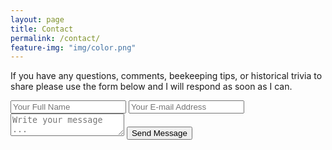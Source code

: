 ```yaml
---
layout: page
title: Contact
permalink: /contact/
feature-img: "img/color.png"
---
```


If you have any questions, comments, beekeeping tips, or historical trivia to share please use the form below and I will respond as soon as I can.

<form action="https://getsimpleform.com/messages?form_api_token=ee3e9f7b788d26b26036e09ca2a9b040" method="post">
  <!-- the redirect_to is optional, the form will redirect to the referrer on submission -->
  <input type='hidden' name='redirect_to' value='http://david-waite.com/thank-you' />
  <!-- all your input fields here.... -->
  <input type='text' name='name' placeholder='Your Full Name' />
  <input type='email' name='email' placeholder='Your E-mail Address' />
  <textarea name='message' placeholder='Write your message ...'></textarea>
  <input type='submit' value='Send Message' />
</form>